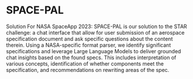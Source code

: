 # SPACE-PAL
Solution For NASA SpaceApp 2023:
SPACE-PAL is our solution to the STAR challenge: a chat interface that allow for user submission of an aerospace specification document and ask specific questions about the content therein. Using a NASA-specific format parser, we identify significant specifications and leverage Large Language Models to deliver grounded chat insights based on the found specs. This includes interpretation of various concepts, identification of whether components meet the specification, and recommendations on rewriting areas of the spec.

